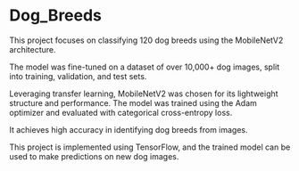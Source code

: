 # Dog_Breeds
This project focuses on classifying 120 dog breeds using the MobileNetV2 architecture. 

The model was fine-tuned on a dataset of over 10,000+ dog images, split into training, validation, and test sets. 

Leveraging transfer learning, MobileNetV2 was chosen for its lightweight structure and performance. The model was trained using the Adam optimizer and evaluated with categorical cross-entropy loss.

It achieves high accuracy in identifying dog breeds from images. 

This project is implemented using TensorFlow, and the trained model can be used to make predictions on new dog images.
